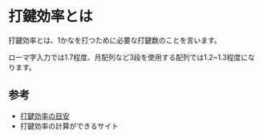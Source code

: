 # 打鍵効率とは

打鍵効率とは、1かなを打つために必要な打鍵数のことを言います。

ローマ字入力では1.7程度、月配列など3段を使用する配列では1.2~1.3程度になります。


## 参考

- [打鍵効率の目安](https://esrille.github.io/keyboard-layout-comparison/)
 - 打鍵効率の計算ができるサイト
